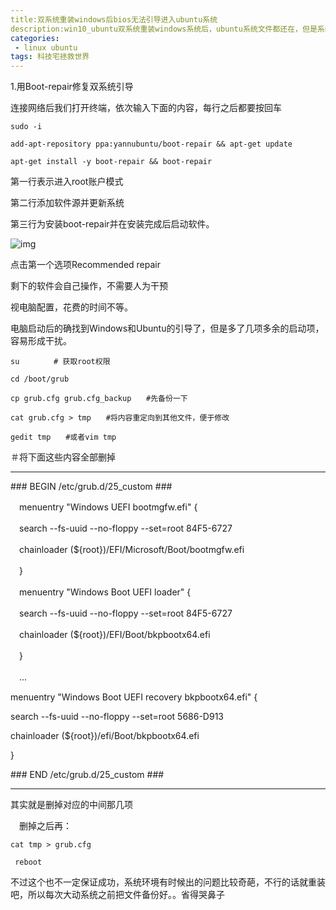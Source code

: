 ```yaml
---
title:双系统重装windows后bios无法引导进入ubuntu系统
description:win10_ubuntu双系统重装windows系统后，ubuntu系统文件都还在，但是系统引导没了，bios无法再选择进入ubuntu系统，可以选择重装ubuntu不过比较麻烦，就需要重新建立ubuntu引导。             
categories:
 - linux ubuntu
tags: 科技宅拯救世界
---
```


1.用Boot-repair修复双系统引导

连接网络后我们打开终端，依次输入下面的内容，每行之后都要按回车

`sudo -i`

`add-apt-repository ppa:yannubuntu/boot-repair && apt-get update`

`apt-get install -y boot-repair && boot-repair`

第一行表示进入root账户模式

第二行添加软件源并更新系统

第三行为安装boot-repair并在安装完成后启动软件。

![img](https://img-blog.csdnimg.cn/20181208101734214.png)

点击第一个选项Recommended repair

剩下的软件会自己操作，不需要人为干预

视电脑配置，花费的时间不等。

电脑启动后的确找到Windows和Ubuntu的引导了，但是多了几项多余的启动项，容易形成干扰。

`su 　　　　# 获取root权限`

`cd /boot/grub`

`cp grub.cfg grub.cfg_backup　　#先备份一下`

`cat grub.cfg > tmp　　#将内容重定向到其他文件，便于修改`

`gedit tmp　　#或者vim tmp`

＃将下面这些内容全部删掉

***

\### BEGIN /etc/grub.d/25_custom ###

　menuentry "Windows UEFI bootmgfw.efi" {

　search --fs-uuid --no-floppy --set=root 84F5-6727

　chainloader (${root})/EFI/Microsoft/Boot/bootmgfw.efi

　}

　menuentry "Windows Boot UEFI loader" {

　search --fs-uuid --no-floppy --set=root 84F5-6727

　chainloader (${root})/EFI/Boot/bkpbootx64.efi

　}

　... 

 menuentry "Windows Boot UEFI recovery bkpbootx64.efi" {

 search --fs-uuid --no-floppy --set=root 5686-D913

 chainloader (${root})/efi/Boot/bkpbootx64.efi

 }

\### END /etc/grub.d/25_custom ###

***

 其实就是删掉对应的中间那几项

　删掉之后再：

`cat tmp > grub.cfg`

` reboot`



不过这个也不一定保证成功，系统环境有时候出的问题比较奇葩，不行的话就重装吧，所以每次大动系统之前把文件备份好。。省得哭鼻子

























